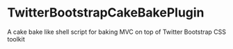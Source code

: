 TwitterBootstrapCakeBakePlugin
==============================

A cake bake like shell script for baking MVC on top of Twitter Bootstrap CSS toolkit